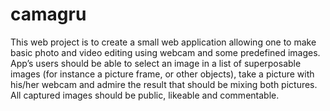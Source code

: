 # camagru
This web project is to create a small web application allowing one to make basic photo and video editing using webcam and some predefined images. App’s users should be able to select an image in a list of superposable images (for instance a picture frame, or other objects), take a picture with his/her webcam and admire the result that should be mixing both pictures. All captured images should be public, likeable and commentable. 
